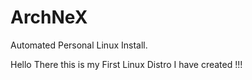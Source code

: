 # ArchNeX
Automated Personal Linux Install.

Hello There this is my First Linux Distro I have created !!!
